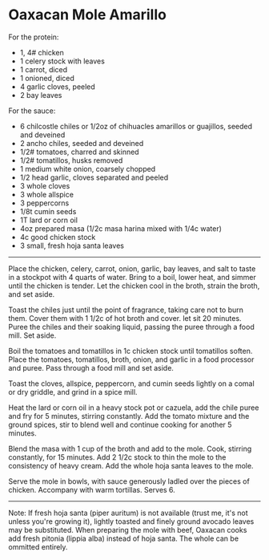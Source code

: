 # Oaxacan Mole Amarillo

For the protein:
* 1, 4# chicken
* 1 celery stock with leaves
* 1 carrot, diced
* 1 onioned, diced
* 4 garlic cloves, peeled
* 2 bay leaves

For the sauce:
* 6 chilcostle chiles or 1/2oz of chihuacles amarillos or guajillos, seeded and deveined
* 2 ancho chiles, seeded and deveined
* 1/2# tomatoes, charred and skinned
* 1/2# tomatillos, husks removed
* 1 medium white onion, coarsely chopped
* 1/2 head garlic, cloves separated and peeled
* 3 whole cloves
* 3 whole allspice
* 3 peppercorns
* 1/8t cumin seeds
* 1T lard or corn oil
* 4oz prepared masa (1/2c masa harina mixed with 1/4c water)
* 4c good chicken stock
* 3 small, fresh hoja santa leaves

---

Place the chicken, celery, carrot, onion, garlic, bay leaves, and salt to taste in a stockpot with 4 quarts of water. Bring to a boil, lower heat, and simmer until the chicken is tender. Let the chicken cool in the broth, strain the broth, and set aside.

Toast the chiles just until the point of fragrance, taking care not to burn them. Cover them with 1 1/2c of hot broth and cover. let sit 20 minutes. Puree the chiles and their soaking liquid, passing the puree through a food mill. Set aside.

Boil the tomatoes and tomatillos in 1c chicken stock until tomatillos soften. Place the tomatoes, tomatillos, broth, onion, and garlic in a food processor and puree. Pass through a food mill and set aside.

Toast the cloves, allspice, peppercorn, and cumin seeds lightly on a comal or dry griddle, and grind in a spice mill.

Heat the lard or corn oil in a heavy stock pot or cazuela, add the chile puree and fry for 5 minutes, stirring constantly. Add the tomato mixture and the ground spices, stir to blend well and continue cooking for another 5 minutes.

Blend the masa with 1 cup of the broth and add to the mole. Cook, stirring constantly, for 15 minutes. Add 2 1/2c stock to thin the mole to the consistency of heavy cream. Add the whole hoja santa leaves to the mole. 

Serve the mole in bowls, with sauce generously ladled over the pieces of chicken. Accompany with warm tortillas. Serves 6.

---

Note: If fresh hoja santa (piper auritum) is not available (trust me, it's not unless you're growing it), lightly toasted and finely ground avocado leaves may be substituted. When preparing the mole with beef, Oaxacan cooks add fresh pitonia (lippia alba) instead of hoja santa. The whole can be ommitted entirely.